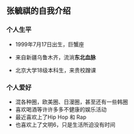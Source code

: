 ## 张毓祺的自我介绍

### 个人生平
* 1999年7月17日出生，巨蟹座

* 来自新疆乌鲁木齐，流淌**东北血脉**

* 北京大学18级本科生，来贵校蹭课

### 个人爱好

* 混各种圈，欧美圈、日漫圈，甚至还有一些韩圈
* 喜欢喝酒等许许多多不健康的娱乐活动
* 最近喜欢上了Hip Hop 和 Rap
* 也喜欢上了文明6，只是生活所迫没有时间
